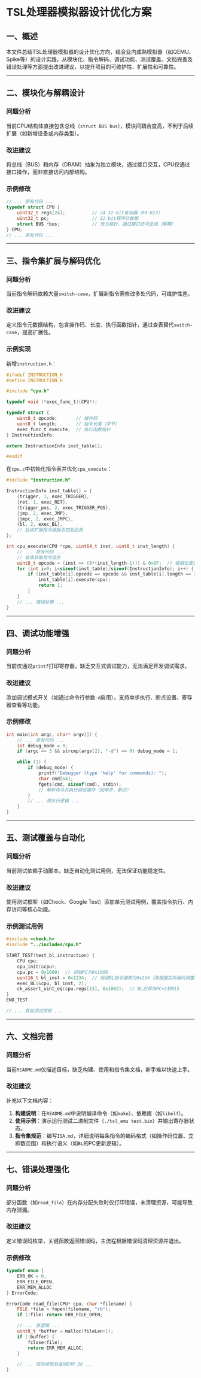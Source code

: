 # TSL处理器模拟器设计优化方案

## 一、概述
本文件总结TSL处理器模拟器的设计优化方向，结合业内成熟模拟器（如QEMU、Spike等）的设计实践，从模块化、指令解码、调试功能、测试覆盖、文档完善及错误处理等方面提出改进建议，以提升项目的可维护性、扩展性和可靠性。

---

## 二、模块化与解耦设计
### 问题分析
当前CPU结构体直接包含总线（`struct BUS bus`），模块间耦合度高，不利于后续扩展（如新增设备或内存类型）。

### 改进建议
将总线（BUS）和内存（DRAM）抽象为独立模块，通过接口交互，CPU仅通过接口操作，而非直接访问内部结构。

### 示例修改
```c
// ... 原有代码 ...
typedef struct CPU {
    uint32_t regs[24];          // 24 32-bit寄存器（R0-R23）
    uint32_t pc;                // 32-bit程序计数器
    struct BUS *bus;            // 改为指针，通过接口访问总线（解耦）
} CPU;
// ... 原有代码 ...
```

---

## 三、指令集扩展与解码优化
### 问题分析
当前指令解码依赖大量`switch-case`，扩展新指令需修改多处代码，可维护性差。

### 改进建议
定义指令元数据结构，包含操作码、长度、执行函数指针，通过查表替代`switch-case`，提高扩展性。

### 示例实现
新增`instruction.h`：
```c
#ifndef INSTRUCTION_H
#define INSTRUCTION_H

#include "cpu.h"

typedef void (*exec_func_t)(CPU*);

typedef struct {
    uint8_t opcode;       // 操作码
    uint8_t length;       // 指令长度（字节）
    exec_func_t execute;  // 执行函数指针
} InstructionInfo;

extern InstructionInfo inst_table[];

#endif
```

在`cpu.c`中初始化指令表并优化`cpu_execute`：
```c
#include "instruction.h"

InstructionInfo inst_table[] = {
    {trigger, 1, exec_TRIGGER},
    {ret, 1, exec_RET},
    {trigger_pos, 2, exec_TRIGGER_POS},
    {jmp, 2, exec_JMP},
    {jmpc, 2, exec_JMPC},
    {bl, 2, exec_BL},
    // 后续扩展指令直接添加到此表
};

int cpu_execute(CPU *cpu, uint64_t inst, uint8_t inst_length) {
    // ... 原有代码 ...
    // 查表获取指令信息
    uint8_t opcode = (inst >> (8*(inst_length-1))) & 0x0F;  // 根据长度调整取操作码逻辑
    for (int i=0; i<sizeof(inst_table)/sizeof(InstructionInfo); i++) {
        if (inst_table[i].opcode == opcode && inst_table[i].length == inst_length) {
            inst_table[i].execute(cpu);
            return 1;
        }
    }
    // ... 错误处理 ...
}
```

---

## 四、调试功能增强
### 问题分析
当前仅通过`printf`打印寄存器，缺乏交互式调试能力，无法满足开发调试需求。

### 改进建议
添加调试模式开关（如通过命令行参数`-d`启用），支持单步执行、断点设置、寄存器查看等功能。

### 示例修改
```c
int main(int argc, char* argv[]) {
    // ... 原有代码 ...
    int debug_mode = 0;
    if (argc == 3 && strcmp(argv[2], "-d") == 0) debug_mode = 1;

    while (1) {
        if (debug_mode) {
            printf("Debugger (type 'help' for commands): ");
            char cmd[64];
            fgets(cmd, sizeof(cmd), stdin);
            // 解析命令并执行调试操作（如单步、断点）
        }
        // ... 原执行逻辑 ...
    }
}
```

---

## 五、测试覆盖与自动化
### 问题分析
当前测试依赖手动脚本，缺乏自动化测试用例，无法保证功能稳定性。

### 改进建议
使用测试框架（如Check、Google Test）添加单元测试用例，覆盖指令执行、内存访问等核心功能。

### 示例测试用例
```c
#include <check.h>
#include "../includes/cpu.h"

START_TEST(test_bl_instruction) {
    CPU cpu;
    cpu_init(&cpu);
    cpu.pc = 0x1000;  // 初始PC为0x1000
    uint16_t bl_inst = 0x1234;  // 假设BL指令偏移为0x234（需根据实际编码调整）
    exec_BL(&cpu, bl_inst, 2);
    ck_assert_uint_eq(cpu.regs[15], 0x1002);  // BL应保存PC+2到R15
}
END_TEST

// ... 其他测试用例 ...
```

---

## 六、文档完善
### 问题分析
当前`README.md`仅描述目标，缺乏构建、使用和指令集文档，新手难以快速上手。

### 改进建议
补充以下文档内容：
1. **构建说明**：在`README.md`中说明编译命令（如`make`）、依赖库（如`libelf`）。
2. **使用示例**：演示运行测试二进制文件（`./tsl_emu test.bin`）并输出寄存器状态。
3. **指令集规范**：编写`ISA.md`，详细说明每条指令的编码格式（如操作码位置、立即数范围）和执行语义（如`BL`的PC更新逻辑）。

---

## 七、错误处理强化
### 问题分析
部分函数（如`read_file`）在内存分配失败时仅打印错误，未清理资源，可能导致内存泄漏。

### 改进建议
定义错误码枚举，关键函数返回错误码，主流程根据错误码清理资源并退出。

### 示例修改
```c
typedef enum {
    ERR_OK = 0,
    ERR_FILE_OPEN,
    ERR_MEM_ALLOC
} ErrorCode;

ErrorCode read_file(CPU* cpu, char *filename) {
    FILE *file = fopen(filename, "rb");
    if (!file) return ERR_FILE_OPEN;

    // ... 原逻辑 ...
    uint8_t *buffer = malloc(fileLen+1);
    if (!buffer) {
        fclose(file);
        return ERR_MEM_ALLOC;
    }

    // ... 成功读取后返回ERR_OK ...
}
```

        